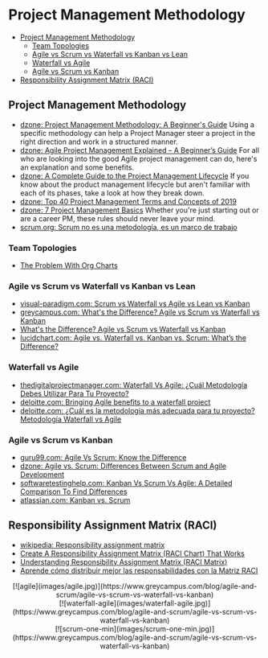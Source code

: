 # Project Management Methodology
- [Project Management Methodology](#project-management-methodology)
    - [Team Topologies](#team-topologies)
    - [Agile vs Scrum vs Waterfall vs Kanban vs Lean](#agile-vs-scrum-vs-waterfall-vs-kanban-vs-lean)
    - [Waterfall vs Agile](#waterfall-vs-agile)
    - [Agile vs Scrum vs Kanban](#agile-vs-scrum-vs-kanban)
- [Responsibility Assignment Matrix (RACI)](#responsibility-assignment-matrix-raci)

## Project Management Methodology
- [dzone: Project Management Methodology: A Beginner's Guide](https://dzone.com/articles/best-emerging-project-management-methodologies-in) Using a specific methodology can help a Project Manager steer a project in the right direction and work in a structured manner.
- [dzone: Agile Project Management Explained – A Beginner’s Guide](https://dzone.com/articles/agile-project-management-explained-a-beginners-gui) For all who are looking into the good Agile project management can do, here's an explanation and some benefits.
- [dzone: A Complete Guide to the Project Management Lifecycle](https://dzone.com/articles/a-complete-guide-to-project-management-life-cycle) If you know about the product management lifecycle but aren't familiar with each of its phases, take a look at how they break down.
- [dzone: Top 40 Project Management Terms and Concepts of 2019](https://dzone.com/articles/top-40-project-management-terms-and-concepts-of-20)
- [dzone: 7 Project Management Basics](https://dzone.com/articles/7-project-management-basics-for-lifetime) Whether you're just starting out or are a career PM, these rules should never leave your mind.
- [scrum.org: Scrum no es una metodología, es un marco de trabajo](https://www.scrum.org/resources/blog/scrum-no-es-una-metodologia-es-un-marco-de-trabajo)

### Team Topologies
- [The Problem With Org Charts](https://itrevolution.com/the-problem-with-org-charts/)

### Agile vs Scrum vs Waterfall vs Kanban vs Lean
- [visual-paradigm.com: Scrum vs Waterfall vs Agile vs Lean vs Kanban](https://www.visual-paradigm.com/scrum/scrum-vs-waterfall-vs-agile-vs-lean-vs-kanban/)
- [greycampus.com: What's the Difference? Agile vs Scrum vs Waterfall vs Kanban](https://www.greycampus.com/blog/agile-and-scrum/agile-vs-scrum-vs-waterfall-vs-kanban)
- [What's the Difference? Agile vs Scrum vs Waterfall vs Kanban](https://www.smartsheet.com/agile-vs-scrum-vs-waterfall-vs-kanban)
- [lucidchart.com: Agile vs. Waterfall vs. Kanban vs. Scrum: What’s the Difference?](https://www.lucidchart.com/blog/agile-vs-waterfall-vs-kanban-vs-scrum)

### Waterfall vs Agile
- [thedigitalprojectmanager.com: Waterfall Vs Agile: ¿Cuál Metodología Debes Utilizar Para Tu Proyecto?](https://thedigitalprojectmanager.com/es/agile-frente-a-waterfall/)
- [deloitte.com: Bringing Agile benefits to a waterfall project](https://www2.deloitte.com/us/en/insights/industry/public-sector/agile-in-government-waterfall-software-approach.html)
- [deloitte.com: ¿Cuál es la metodología más adecuada para tu proyecto? Metodología Waterfall vs Agile](https://www2.deloitte.com/es/es/pages/technology/articles/waterfall-vs-agile.html)

### Agile vs Scrum vs Kanban
- [guru99.com: Agile Vs Scrum: Know the Difference](https://www.guru99.com/agile-vs-scrum.html)
- [dzone: Agile vs. Scrum: Differences Between Scrum and Agile Development](https://dzone.com/articles/agile-vs-scrum-differences-between-scrum-and-agile) 
- [softwaretestinghelp.com: Kanban Vs Scrum Vs Agile: A Detailed Comparison To Find Differences](https://www.softwaretestinghelp.com/kanban-vs-scrum-vs-agile/)
- [atlassian.com: Kanban vs. Scrum](https://www.atlassian.com/agile/kanban/kanban-vs-scrum)

## Responsibility Assignment Matrix (RACI)
- [wikipedia: Responsibility assignment matrix](https://en.wikipedia.org/wiki/Responsibility_assignment_matrix)
- [Create A Responsibility Assignment Matrix (RACI Chart) That Works](https://thedigitalprojectmanager.com/raci-chart-made-simple/)
- [Understanding Responsibility Assignment Matrix (RACI Matrix)](https://project-management.com/understanding-responsibility-assignment-matrix-raci-matrix/)
- [Aprende cómo distribuir mejor las responsabilidades con la Matriz RACI](https://rockcontent.com/es/blog/matriz-raci/)

<center>
[![agile](images/agile.jpg)](https://www.greycampus.com/blog/agile-and-scrum/agile-vs-scrum-vs-waterfall-vs-kanban)
</center>

<center>
[![waterfall-agile](images/waterfall-agile.jpg)](https://www.greycampus.com/blog/agile-and-scrum/agile-vs-scrum-vs-waterfall-vs-kanban)
</center>

<center>
[![scrum-one-min](images/scrum-one-min.jpg)](https://www.greycampus.com/blog/agile-and-scrum/agile-vs-scrum-vs-waterfall-vs-kanban)
</center>




